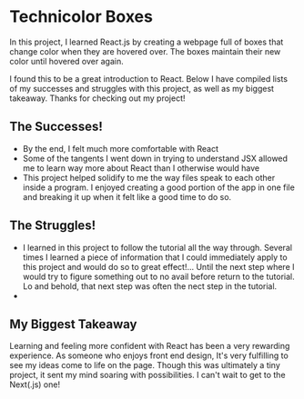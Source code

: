 # Technicolor Boxes
In this project, I learned React.js by creating a webpage full of boxes that change color when they are hovered over. The boxes maintain their new color until hovered over again.

I found this to be a great introduction to React. Below I have compiled lists of my successes and struggles with this project, as well as my biggest takeaway. Thanks for checking out my project!

## The Successes!
- By the end, I felt much more comfortable with React
- Some of the tangents I went down in trying to understand JSX allowed me to learn way more about React than I otherwise would have
- This project helped solidify to me the way files speak to each other inside a program. I enjoyed creating a good portion of the app in one file and breaking it up when it felt like a good time to do so.

## The Struggles!
- I learned in this project to follow the tutorial all the way through. Several times I learned a piece of information that I could immediately apply to this project and would do so to great effect!... Until the next step where I would try to figure something out to no avail before return to the tutorial. Lo and behold, that next step was often the nect step in the tutorial.
-

## My Biggest Takeaway
Learning and feeling more confident with React has been a very rewarding experience. As someone who enjoys front end design, It's very fulfilling to see my ideas come to life on the page. Though this was ultimately a tiny project, it sent my mind soaring with possibilities. I can't wait to get to the Next(.js) one!